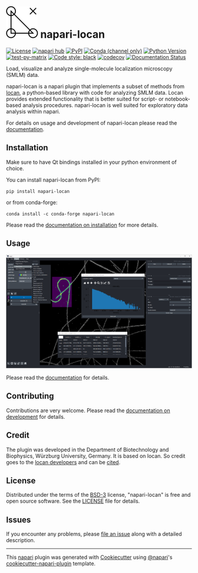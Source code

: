 ![logo](./docs/_static/logo.png) napari-locan
==================================================

[![License](https://img.shields.io/github/license/super-resolution/napari-locan)](https://github.com/super-resolution/napari-locan/blob/main/LICENSE.md)
[![napari hub](https://img.shields.io/endpoint?url=https://api.napari-hub.org/shields/napari-locan)](https://napari-hub.org/plugins/napari-locan)
[![PyPI](https://img.shields.io/pypi/v/napari-locan.svg?color=green)](https://pypi.org/project/napari-locan)
[![Conda (channel only)](https://img.shields.io/conda/vn/conda-forge/napari-locan)](https://anaconda.org/conda-forge/napari-locan)
[![Python Version](https://img.shields.io/pypi/pyversions/napari-locan.svg?color=green)](https://python.org)
[![test-py-matrix](https://github.com/super-resolution/napari-locan/actions/workflows/test_py_matrix.yml/badge.svg)](https://github.com/super-resolution/napari-locan/actions/workflows/test_py_matrix.yml)
[![Code style: black](https://img.shields.io/badge/code%20style-black-000000.svg)](https://github.com/psf/black)
[![codecov](https://codecov.io/gh/super-resolution/napari-locan/branch/main/graph/badge.svg)](https://codecov.io/gh/super-resolution/napari-locan)
[![Documentation Status](https://readthedocs.org/projects/napari-locan/badge/?version=latest)](https://napari-locan.readthedocs.io/en/latest/?badge=latest)

Load, visualize and analyze single-molecule localization microscopy (SMLM) data.

napari-locan is a napari plugin that implements a subset of methods from [locan],
a python-based library with code for analyzing SMLM data.
Locan provides extended functionality that is better suited for script- or
notebook-based analysis procedures.
napari-locan is well suited for exploratory data analysis within napari.

For details on usage and development of napari-locan please read the [documentation].

## Installation

Make sure to have Qt bindings installed in your python environment of choice.

You can install napari-locan from PyPI:

    pip install napari-locan

or from conda-forge:

    conda install -c conda-forge napari-locan

Please read the [documentation on installation] for more details.

## Usage

![](https://github.com/super-resolution/napari-locan/raw/main/docs/resources/screenshot_0.png?raw=true)

Please read the [documentation] for details.

## Contributing

Contributions are very welcome.
Please read the [documentation on development] for details.

## Credit

The plugin was developed in the Department of Biotechnology and Biophysics,
Würzburg University, Germany.
It is based on locan. So credit goes to the [locan developers]
and can be [cited](https://github.com/super-resolution/napari-locan/blob/main/CITATION.cff).

## License

Distributed under the terms of the
[BSD-3](http://opensource.org/licenses/BSD-3-Clause)
license, "napari-locan" is free and open source software.
See the [LICENSE](https://github.com/super-resolution/napari-locan/blob/main/LICENSE.md) file for details.

## Issues

If you encounter any problems, please [file an issue] along with a detailed description.

----------------------------------

This [napari] plugin was generated with [Cookiecutter] using [@napari]'s [cookiecutter-napari-plugin] template.

[napari]: https://github.com/napari/napari
[Cookiecutter]: https://github.com/audreyr/cookiecutter
[@napari]: https://github.com/napari
[cookiecutter-napari-plugin]: https://github.com/napari/cookiecutter-napari-plugin

[locan]: https://github.com/super-resolution/locan
[locan developers]: https://github.com/super-resolution/locan

[documentation]: https://napari-locan.readthedocs.io
[documentation on installation]: https://napari-locan.readthedocs.io/en/latest/source/installation.html
[documentation on development]: https://napari-locan.readthedocs.io/en/latest/source/development.html
[file an issue]: https://github.com/super-resolution/napari-locan/issues
